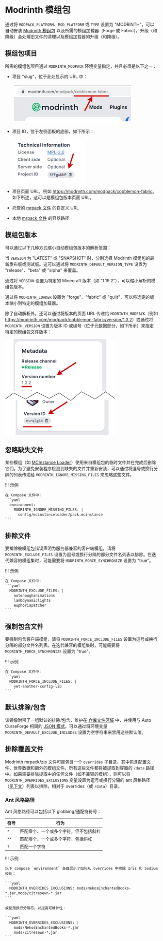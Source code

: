 # Modrinth 模组包

通过将 `MODPACK_PLATFORM`、`MOD_PLATFORM` 或 `TYPE` 设置为 "MODRINTH"，可以自动安装 [Modrinth 模组包](https://modrinth.com/modpacks) 以及所需的模组加载器（Forge 或 Fabric）。升级（和降级）会处理旧文件的清理以及模组加载器的升级（和降级）。

## 模组包项目

所需的模组包项目通过 `MODRINTH_MODPACK` 环境变量指定，并且必须是以下之一：

- 项目 "slug"，位于此处显示的 URL 中：

  ![](../../img/modrinth-project-slug.drawio.png)

- 项目 ID，位于左侧面板的底部，如下所示：

  ![](../../img/modrinth-project-id.drawio.png)

- 项目页面 URL，例如 <https://modrinth.com/modpack/cobblemon-fabric>。如下所述，这可以是模组包版本页面 URL。

- 托管的 [mrpack 文件](https://support.modrinth.com/en/articles/8802351-modrinth-modpack-format-mrpack) 的自定义 URL

- 本地 [mrpack 文件](https://support.modrinth.com/en/articles/8802351-modrinth-modpack-format-mrpack) 的容器路径

## 模组包版本

可以通过以下几种方式缩小自动模组包版本的解析范围：

当 `VERSION` 为 "LATEST" 或 "SNAPSHOT" 时，分别选择 Modrinth 模组包的最新发布版或测试版。这可以通过将 `MODRINTH_DEFAULT_VERSION_TYPE` 设置为 "release"、"beta" 或 "alpha" 来覆盖。

通过将 `VERSION` 设置为特定的 Minecraft 版本（如 "1.19.2"），可以缩小解析的模组包版本。

通过将 `MODRINTH_LOADER` 设置为 "forge"、"fabric" 或 "quilt"，可以将选定的版本缩小到特定的模组加载器。

除了自动解析外，还可以通过将版本的页面 URL 传递给 `MODRINTH_MODPACK`（例如 <https://modrinth.com/modpack/cobblemon-fabric/version/1.3.2>）或通过将 `MODRINTH_VERSION` 设置为版本 ID 或编号（位于元数据部分，如下所示）来指定特定的模组包文件版本：

![](../../img/modrinth-version-id.drawio.png)

## 忽略缺失文件

某些模组（如 [MCInstance Loader](https://modrinth.com/mod/mcinstance-loader)）使用来自模组包的临时文件并在完成后删除它们。为了避免安装程序检测到缺失的文件并重新安装，可以通过将逗号或换行分隔的列表传递给 `MODRINTH_IGNORE_MISSING_FILES` 来忽略这些文件。

!!! 示例

    在 Compose 文件中：
    ```yaml
      environment:
        MODRINTH_IGNORE_MISSING_FILES: |
          config/mcinstanceloader/pack.mcinstance
    ```

## 排除文件

要排除被模组包错误声明为服务器兼容的客户端模组，请将 `MODRINTH_EXCLUDE_FILES` 设置为逗号或换行分隔的部分文件名列表以排除。在迭代兼容的模组集时，可能需要将 `MODRINTH_FORCE_SYNCHRONIZE` 设置为 "true"。

!!! 示例

    在 Compose 文件中：
    ```yaml
      MODRINTH_EXCLUDE_FILES: |
        notenoughanimations
        lambdynamiclights
        euphoriapatcher
    ```

## 强制包含文件

要强制包含客户端模组，请将 `MODRINTH_FORCE_INCLUDE_FILES` 设置为逗号或换行分隔的部分文件名列表。在迭代兼容的模组集时，可能需要将 `MODRINTH_FORCE_SYNCHRONIZE` 设置为 "true"。

!!! 示例

    在 Compose 文件中：
    ```yaml
      MODRINTH_FORCE_INCLUDE_FILES: |
        yet-another-config-lib
    ```

## 默认排除/包含

该镜像附带了一组默认的排除/包含，维护在 [仓库文件区域](https://github.com/itzg/docker-minecraft-server/blob/master/files/modrinth-exclude-include.json) 中，并使用与 Auto CurseForge 相同的 [JSON 模式](https://github.com/itzg/mc-image-helper?tab=readme-ov-file#excludeinclude-file-schema)。可以通过将环境变量 `MODRINTH_DEFAULT_EXCLUDE_INCLUDES` 设置为空字符串来禁用这些默认值。

## 排除覆盖文件

Modrinth mrpack/zip 文件可能包含一个 `overrides` 子目录，其中包含配置文件、世界数据和额外的模组文件。所有这些文件都将被提取到容器的 `/data` 路径中。如果需要排除提取中的任何文件（如不兼容的模组），则可以将 `MODRINTH_OVERRIDES_EXCLUSIONS` 变量设置为逗号或换行分隔的 ant 风格路径（[见下文](#ant-style-paths)）列表以排除，相对于 overrides（或 `/data`）目录。

### Ant 风格路径

Ant 风格路径可以包括以下 globbing/通配符符号：

| 符号 | 行为                                                |
|--------|---------------------------------------------------------|
| `*`    | 匹配零个、一个或多个字符，但不包括斜杠    |
| `**`   | 匹配零个、一个或多个字符，包括斜杠 |
| `?`    | 匹配一个字符                                   |

!!! 示例

    以下 compose `environment` 条目展示了如何从 overrides 中排除 Iris 和 Sodium 模组：
    
    ```yaml
      MODRINTH_OVERRIDES_EXCLUSIONS: mods/NekosEnchantedBooks-*.jar,mods/citresewn-*.jar
    ```
    
    或使用换行分隔符，以提高可维护性：
    
    ```yaml
      MODRINTH_OVERRIDES_EXCLUSIONS: |
        mods/NekosEnchantedBooks-*.jar
        mods/citresewn-*.jar
    ```
